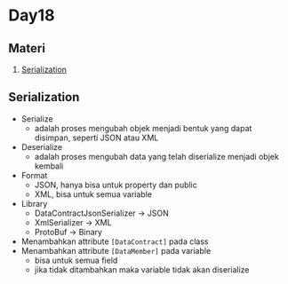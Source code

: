 # Day18

## Materi
1. [Serialization](#serialization)

## Serialization
- Serialize
    - adalah proses mengubah objek menjadi bentuk yang dapat disimpan, seperti JSON atau XML
- Deserialize
    - adalah proses mengubah data yang telah diserialize menjadi objek kembali
- Format
    - JSON, hanya bisa untuk property dan public
    - XML, bisa untuk semua variable
- Library
    - DataContractJsonSerializer -> JSON
    - XmlSerializer -> XML
    - ProtoBuf -> Binary
- Menambahkan attribute `[DataContract]` pada class
- Menambahkan attribute `[DataMember]` pada variable
    - bisa untuk semua field
    - jika tidak ditambahkan maka variable tidak akan diserialize